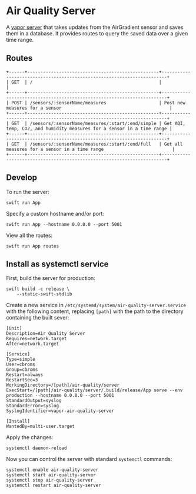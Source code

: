 # Air Quality Server

A [vapor server](https://docs.vapor.codes/) that takes updates from the AirGradient sensor and saves them in a database. It provides routes to query the saved data over a given time range.

## Routes

```
+------+--------------------------------------------------+------------------------------------------------------------------------+
| GET  | /                                                |                                                                        |
+------+--------------------------------------------------+------------------------------------------------------------------------+
| POST | /sensors/:sensorName/measures                    | Post new measures for a sensor                                         |
+------+--------------------------------------------------+------------------------------------------------------------------------+
| GET  | /sensors/:sensorName/measures/:start/:end/simple | Get AQI, temp, CO2, and humidity measures for a sensor in a time range |
+------+--------------------------------------------------+------------------------------------------------------------------------+
| GET  | /sensors/:sensorName/measures/:start/:end/full   | Get all measures for a sensor in a time range                          |
+------+--------------------------------------------------+------------------------------------------------------------------------+
```

## Develop

To run the server:

```
swift run App
```

Specify a custom hostname and/or port:

```
swift run App --hostname 0.0.0.0 --port 5001
```

View all the routes:

```
swift run App routes
```

## Install as systemctl service

First, build the server for production:

```
swift build -c release \
    --static-swift-stdlib
```

Create a new service in `/etc/systemd/system/air-quality-server.service` with the following content, replacing `[path]` with the path to the directory containing the built sever:

```
[Unit]
Description=Air Quality Server
Requires=network.target
After=network.target

[Service]
Type=simple
User=cbroms
Group=cbroms
Restart=always
RestartSec=3
WorkingDirectory=/[path]/air-quality/server
ExecStart=/[path]/air-quality/server/.build/release/App serve --env production --hostname 0.0.0.0 --port 5001
StandardOutput=syslog
StandardError=syslog
SyslogIdentifier=vapor-air-quality-server

[Install]
WantedBy=multi-user.target
```

Apply the changes:

```
systemctl daemon-reload
```

Now you can control the server with standard `systemctl` commands:

```
systemctl enable air-quality-server
systemctl start air-quality-server
systemctl stop air-quality-server
systemctl restart air-quality-server
```
